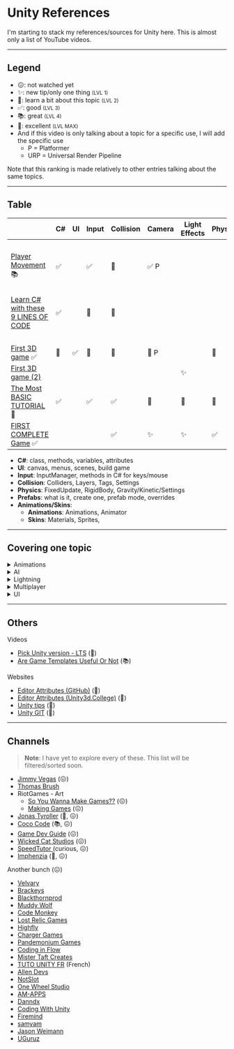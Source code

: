 # Unity References

I'm starting to stack my references/sources for Unity here. This is almost only a list of YouTube videos.

<hr class="sl">

## Legend

* 😖: not watched yet
* ✨: new tip/only one thing <small>(LVL 1)</small>
* 👀: learn a bit about this topic <small>(LVL 2)</small>
* ✅: good <small>(LVL 3)</small>
* 📚: great <small>(LVL 4)</small>
* 🚀: excellent <small>(LVL MAX)</small>
* And if this video is only talking about a topic for a specific use, I will add the specific use
  * P = Platformer
  * URP = Universal Render Pipeline

Note that this ranking is made relatively to other entries talking about the same topics.

<hr class="sr">

## Table

|  | C# | UI | Input | Collision | Camera | Light<br>Effects | Physics | Prefabs | Animations<br>Skins |
|----------------------------------|---|---|---|---|---|---|---|---|---|
| <br> |
| [Player Movement](https://www.youtube.com/watch?v=Uv5tfMSKlnU) 📚 | ✅ | | ✅ | 👀 | ✅ P |
| <br> |
|[Learn C# with these 9 LINES OF CODE](https://www.youtube.com/watch?v=aB9LJ9oHGOs&ab_channel=Blackthornprod)| ✅ | | 👀 | 👀 |
| <br> |
| [First 3D game](https://www.youtube.com/watch?v=pCBqgREiSUE) ✅ | 👀 | ✅ | 👀 | 👀 | 👀 P |  | 👀 |  | 👀 (Skins) |
| [First 3D game (2)](https://www.youtube.com/watch?v=V29O_Q7W2ZU) |  |  | |  |  | ✨ |  | ✅ | |
| [The Most BASIC TUTORIAL](https://www.youtube.com/watch?v=pwZpJzpE2lQ) 🚀 |  ✅ |  | ✅ | ✅ | 👀 | 👀 | 🚀 | ✅ | |
| [FIRST COMPLETE Game](https://www.youtube.com/watch?v=gCqOnchV4V0) ✅ |   |  |  | ✅ | ✨ | ✨ | ✅ | 👀 | |

* **C#**: class, methods, variables, attributes
* **UI**: canvas, menus, scenes, build game
* **Input**: InputManager, methods in C# for keys/mouse
* **Collision**: Colliders, Layers, Tags, Settings
* **Physics**: FixedUpdate, RigidBody, Gravity/Kinetic/Settings
* **Prefabs**: what is it, create one, prefab mode, overrides
* **Animations/Skins**:
  * **Animations**: Animations, Animator
  * **Skins**: Materials, Sprites,

<hr class="sr">

## Covering one topic

<details>
<summary>Animations</summary>

|  | C# | UI | Input | Collision | Camera | Light | Physics | Prefabs | Animations |
|----------------------------------|---|---|---|---|---|---|---|---|---|
| [Animations - mixamo](https://www.youtube.com/watch?v=9H0aJhKSlEQ) |  |  | |  |  |  |  | | ✅ |
</details>

<details>
<summary>AI</summary>

* [EngiGames](https://www.youtube.com/channel/UCbAsfBmEHQpPERAVx8DHxZA) (Open world IA, State machine, Some knowledge)
</details>

<details>
<summary>Lightning</summary>

|  | C# | UI | Input | Collision | Camera | Light | Physics | Prefabs | Animations |
|----------------------------------|---|---|---|---|---|---|---|---|---|
| [Sprite Shadows And Lighting](https://www.youtube.com/watch?v=flu2PNRUAso) | | | | | | 🚀 |
| [Basic Lighting 2D!](https://www.youtube.com/watch?v=6Q0FnPy9Orc&ab_channel=TopsideStudios) | | | | | | URP |
</details>

<details>
<summary>Multiplayer</summary>

* [Dapper Dino - Multiplayer](https://www.youtube.com/watch?v=4Mf81GdEDU8&list=PLS6sInD7ThM2_N9a1kN2oM4zZ-U-NtT2E) and [Dapper Dino - Networking](https://www.youtube.com/watch?v=IarnBHjnX6k&list=PLS6sInD7ThM3RfYZgUn8CYMWO8KCLh6xA)
</details>

<details>
<summary>UI</summary>

|  | C# | UI | Input | Collision | Camera | Light | Physics | Prefabs | Animations |
|----------------------------------|---|---|---|---|---|---|---|---|---|
| [Main Menu](https://www.youtube.com/watch?v=RsgiYqLID-U&ab_channel=CocoCode) | | 🚀 | | | | |
| [Best Practices for Menus](https://www.youtube.com/watch?v=vmKxLibGrMo) | 👀 | 🚀 | | | | |
| [UI That Looks Good](https://www.youtube.com/watch?v=HwdweCX5aMI&ab_channel=GameDevGuide) | | 📚 | | | | |
| [Master buttons](https://www.youtube.com/watch?v=cW-E4WEogzE&ab_channel=CocoCode) | | 🚀 | | | | |
</details>

<hr class="sl">

## Others

Videos

* [Pick Unity version - LTS](https://www.youtube.com/watch?v=LLYhTWEX2Wc) (🚀)
* [Are Game Templates Useful Or Not](https://www.youtube.com/watch?v=GG0GVLYzkus) (📚)

Websites

* [Editor Attributes (GitHub)](https://github.com/teebarjunk/Unity-Built-In-Attributes/) (🚀)
* [Editor Attributes (Unity3d.College)](https://unity3d.college/2017/05/22/unity-attributes/) (👀)
* [Unity tips](https://learn.unity.com/tutorial/unity-tips) (🚀)
* [Unity GIT](https://thoughtbot.com/blog/how-to-git-with-unity) (👀)

<hr class="sr">

## Channels

> **Note**: I have yet to explore every of these. This list will be filtered/sorted soon.

* [Jimmy Vegas](https://www.youtube.com/c/JimmyVegasUnity/playlists) (😖)
* [Thomas Brush](https://www.youtube.com/c/AtmosGames/videos)
* RiotGames - Art
  * [So You Wanna Make Games??](https://www.youtube.com/playlist?list=PL42m9XiTqPHJdJuVXO6Vf5ta5D07peiVx) (😖)
  * [Making Games](https://www.youtube.com/playlist?list=PL42m9XiTqPHIJbQZgzDhCyXtMOKNMrRno) (😖)
* [Jonas Tyroller](https://www.youtube.com/c/JonasTyroller/videos) (🚀, 😖)
* [Coco Code](https://www.youtube.com/c/CocoCode/videos) (📚, 😖)
* [Game Dev Guide](https://www.youtube.com/c/GameDevGuide/videos) (😖)
* [Wicked Cat Studios](https://www.youtube.com/c/Wicked-cat/playlists) (😖)
* [SpeedTutor ](https://www.youtube.com/c/SpeedTutor/playlists) (curious, 😖)
* [Imphenzia](https://www.youtube.com/c/Imphenzia/playlists) (🚀, 😖)

Another bunch (😖)

* [Velvary](https://www.youtube.com/c/VelvaryGames/videos)
* [Brackeys](https://www.youtube.com/c/Brackeys/playlists)
* [Blackthornprod](https://www.youtube.com/c/Blackthornprod/videos)
* [Muddy Wolf](https://www.youtube.com/c/MuddyWolf/videos)
* [Code Monkey](https://www.youtube.com/c/CodeMonkeyUnity/videos)
* [Lost Relic Games](https://www.youtube.com/c/LostRelicGames/videos)
* [Highfly](https://www.youtube.com/channel/UCFEbYRZrkvEfCAecEf0SPXg)
* [Charger Games](https://www.youtube.com/c/ChargerGames/playlists)
* [Pandemonium Games](https://www.youtube.com/c/PandemoniumGamesDev/videos)
* [Coding in Flow](https://www.youtube.com/c/CodinginFlow/playlists)
* [Mister Taft Creates](https://www.youtube.com/c/MisterTaftCreates/playlists)
* [TUTO UNITY FR](https://www.youtube.com/c/TUTOUNITYFR/playlists) (French)
* [Allen Devs](https://www.youtube.com/channel/UC_7mufS5kVUUk0M7y-NPUIQ/playlists)
* [NotSlot](https://www.youtube.com/channel/UCgK_vbcG3YxzAMB4GOffb7w)
* [One Wheel Studio](https://www.youtube.com/c/OneWheelStudio/playlists)
* [AM-APPS](https://www.youtube.com/c/albrandroidam-apps/playlists)
* [Danndx](https://www.youtube.com/c/Danndx/playlists)
* [Coding With Unity](https://www.youtube.com/c/CodingWithUnity/videos)
* [Firemind](https://www.youtube.com/channel/UCVS2WEqs29nG20FcaINlYOA/videos)
* [samyam](https://www.youtube.com/c/samyam/playlists)
* [Jason Weimann](https://www.youtube.com/c/Unity3dCollege/playlists)
* [UGuruz](https://www.youtube.com/c/UGuruz/playlists)